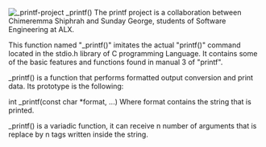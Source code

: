 ![_printf-project](https://github.com/SuunyG/images/assets/106772123/c5c184df-428c-42e6-87ee-aba2cecf23b3)
_printf()
The printf project is a collaboration between Chimeremma Shiphrah and Sunday George, students of Software Engineering at ALX.

This function named "_printf()" imitates the actual "printf()" command located in the stdio.h library of C programming Language.
It contains some of the basic features and functions found in manual 3 of "printf".

_printf() is a function that performs formatted output conversion and print data. Its prototype is the following:

int _printf(const char *format, ...)
Where format contains the string that is printed.

_printf() is a variadic function, it can receive n number of arguments that is replace by n tags written inside the string.

